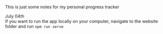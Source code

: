 This is just some notes for my personal progress tracker

July 04th  
If you want to run the app locally on your computer, navigate to the website folder and run ``npm run serve``

